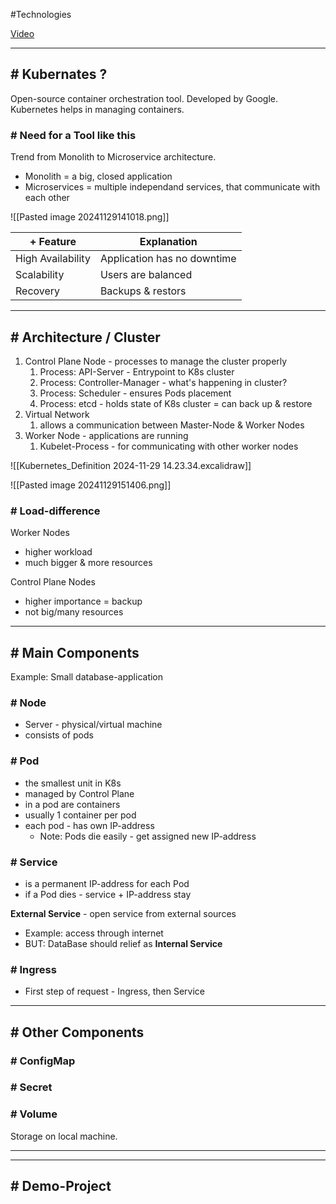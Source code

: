 #Technologies 

[Video](https://www.youtube.com/watch?v=s_o8dwzRlu4)

---
## # Kubernates ?

Open-source container orchestration tool.
Developed by Google.
Kubernetes helps in managing containers.

### # Need for a Tool like this

Trend from Monolith to Microservice architecture.
- Monolith = a big, closed application
- Microservices = multiple independand services, that communicate with each other

![[Pasted image 20241129141018.png]]

| + Feature         | Explanation                 |
| ----------------- | --------------------------- |
| High Availability | Application has no downtime |
| Scalability       | Users are balanced          |
| Recovery          | Backups & restors           |

---
## # Architecture / Cluster

1. Control Plane Node - processes to manage the cluster properly
	1. Process: API-Server - Entrypoint to K8s cluster
	2. Process: Controller-Manager - what's happening in cluster?
	3. Process: Scheduler - ensures Pods placement
	4. Process: etcd - holds state of K8s cluster = can back up & restore
2. Virtual Network
	1. allows a communication between Master-Node & Worker Nodes
3. Worker Node - applications are running
	1. Kubelet-Process - for communicating with other worker nodes

![[Kubernetes_Definition 2024-11-29 14.23.34.excalidraw]]

![[Pasted image 20241129151406.png]]

### # Load-difference

Worker Nodes
- higher workload
- much bigger & more resources

Control Plane Nodes
- higher importance = backup
- not big/many resources

---
## # Main Components

Example: Small database-application

### # Node

- Server - physical/virtual machine
- consists of pods

### # Pod

- the smallest unit in K8s
- managed by Control Plane
- in a pod are containers
- usually 1 container per pod
- each pod - has own IP-address
	- Note: Pods die easily - get assigned new IP-address

### # Service

- is a permanent IP-address for each Pod
- if a Pod dies - service + IP-address stay

**External Service** - open service from external sources
- Example: access through internet
- BUT: DataBase should relief as **Internal Service**

### # Ingress

- First step of request - Ingress, then Service

---
## # Other Components

### # ConfigMap

### # Secret

### # Volume

Storage on local machine.

---


---
## # Demo-Project